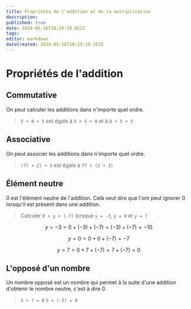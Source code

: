 ```yaml
---
title: Propriétés de l'addition et de la multiplication
description: 
published: true
date: 2024-05-16T10:29:19.022Z
tags: 
editor: markdown
dateCreated: 2024-05-16T10:15:19.263Z
---
```


# Propriétés de l'addition

## Commutative

On peut calculer les additions dans n'importe quel ordre.

> `5 + 8 + 5` est égale à `5 + 5 + 8` et à `8 + 5 + 5`

## Associative

On peut associer les additions dans n'importe quel ordre.

> `(77 + 2) + 3` est égale à `77 + (2 + 3)`

## Élément neutre

0 est l'élément neutre de l'addition. Celà veut dire que l'ont peut ignorer 0 lorsqu'il est présent dans une addition.

> Calculer `0 + y + (-7)` lorsque `y = -3`, `y = 0` et `y = 7`

```math
y = -3

= 0 + (-3) + (-7)
= (-3) + (-7)
= -10
```

```math
y = 0

= 0 + 0 + (-7)
= -7
```

```math
y = 7

= 0 + 7 + (-7)
= 7 + (-7)
= 0
```

## L'opposé d'un nombre

Un nombre opposé est un nombre qui permet à la suite d'une addition d'obtenir le nombre neutre, c'est à dire 0.

> `5 + ? = 0`
> `5 + (-5) = 0`